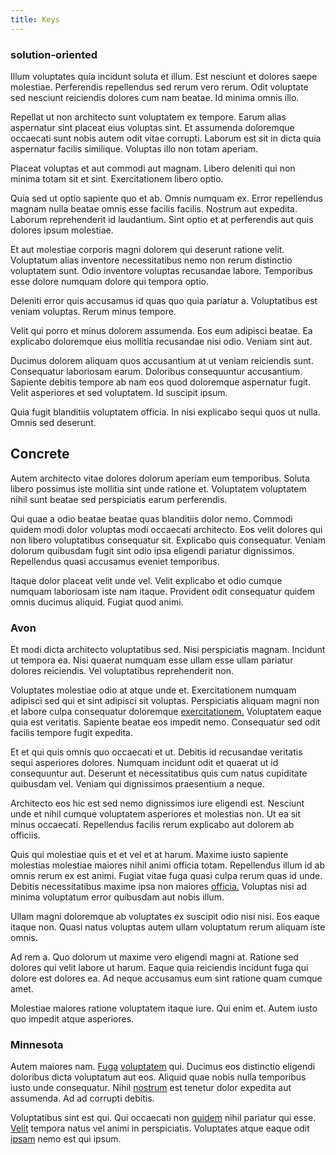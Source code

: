 ```yaml
---
title: Keys
---
```


### solution-oriented

Illum voluptates quia incidunt soluta et illum. Est nesciunt et dolores saepe molestiae. Perferendis repellendus sed rerum vero rerum. Odit voluptate sed nesciunt reiciendis dolores cum nam beatae. Id minima omnis illo.

Repellat ut non architecto sunt voluptatem ex tempore. Earum alias aspernatur sint placeat eius voluptas sint. Et assumenda doloremque occaecati sunt nobis autem odit vitae corrupti. Laborum est sit in dicta quia aspernatur facilis similique. Voluptas illo non totam aperiam.

Placeat voluptas et aut commodi aut magnam. Libero deleniti qui non minima totam sit et sint. Exercitationem libero optio.

Quia sed ut optio sapiente quo et ab. Omnis numquam ex. Error repellendus magnam nulla beatae omnis esse facilis facilis. Nostrum aut expedita. Laborum reprehenderit id laudantium. Sint optio et at perferendis aut quis dolores ipsum molestiae.

Et aut molestiae corporis magni dolorem qui deserunt ratione velit. Voluptatum alias inventore necessitatibus nemo non rerum distinctio voluptatem sunt. Odio inventore voluptas recusandae labore. Temporibus esse dolore numquam dolore qui tempora optio.

Deleniti error quis accusamus id quas quo quia pariatur a. Voluptatibus est veniam voluptas. Rerum minus tempore.

Velit qui porro et minus dolorem assumenda. Eos eum adipisci beatae. Ea explicabo doloremque eius mollitia recusandae nisi odio. Veniam sint aut.

Ducimus dolorem aliquam quos accusantium at ut veniam reiciendis sunt. Consequatur laboriosam earum. Doloribus consequuntur accusantium. Sapiente debitis tempore ab nam eos quod doloremque aspernatur fugit. Velit asperiores et sed voluptatem. Id suscipit ipsum.

Quia fugit blanditiis voluptatem officia. In nisi explicabo sequi quos ut nulla. Omnis sed deserunt.

## Concrete

Autem architecto vitae dolores dolorum aperiam eum temporibus. Soluta libero possimus iste mollitia sint unde ratione et. Voluptatem voluptatem nihil sunt beatae sed perspiciatis earum perferendis.

Qui quae a odio beatae beatae quas blanditiis dolor nemo. Commodi quidem modi dolor voluptas modi occaecati architecto. Eos velit dolores qui non libero voluptatibus consequatur sit. Explicabo quis consequatur. Veniam dolorum quibusdam fugit sint odio ipsa eligendi pariatur dignissimos. Repellendus quasi accusamus eveniet temporibus.

Itaque dolor placeat velit unde vel. Velit explicabo et odio cumque numquam laboriosam iste nam itaque. Provident odit consequatur quidem omnis ducimus aliquid. Fugiat quod animi.

### Avon

Et modi dicta architecto voluptatibus sed. Nisi perspiciatis magnam. Incidunt ut tempora ea. Nisi quaerat numquam esse ullam esse ullam pariatur dolores reiciendis. Vel voluptatibus reprehenderit non.

Voluptates molestiae odio at atque unde et. Exercitationem numquam adipisci sed qui et sint adipisci sit voluptas. Perspiciatis aliquam magni non et labore culpa consequatur doloremque [exercitationem.](/eos/est/autem/baby__tools_&_kids_silver_drive.md) Voluptatem eaque quia est veritatis. Sapiente beatae eos impedit nemo. Consequatur sed odit facilis tempore fugit expedita.

Et et qui quis omnis quo occaecati et ut. Debitis id recusandae veritatis sequi asperiores dolores. Numquam incidunt odit et quaerat ut id consequuntur aut. Deserunt et necessitatibus quis cum natus cupiditate quibusdam vel. Veniam qui dignissimos praesentium a neque.

Architecto eos hic est sed nemo dignissimos iure eligendi est. Nesciunt unde et nihil cumque voluptatem asperiores et molestias non. Ut ea sit minus occaecati. Repellendus facilis rerum explicabo aut dolorem ab officiis.

Quis qui molestiae quis et et vel et at harum. Maxime iusto sapiente molestias molestiae maiores nihil animi officia totam. Repellendus illum id ab omnis rerum ex est animi. Fugiat vitae fuga quasi culpa rerum quas id unde. Debitis necessitatibus maxime ipsa non maiores [officia.](/facere/temporibus/consequatur/port_thx_fuchsia.md) Voluptas nisi ad minima voluptatum error quibusdam aut nobis illum.

Ullam magni doloremque ab voluptates ex suscipit odio nisi nisi. Eos eaque itaque non. Quasi natus voluptas autem ullam voluptatum rerum aliquam iste omnis.

Ad rem a. Quo dolorum ut maxime vero eligendi magni at. Ratione sed dolores qui velit labore ut harum. Eaque quia reiciendis incidunt fuga qui dolore est dolores ea. Ad neque accusamus eum sint ratione quam cumque amet.

Molestiae maiores ratione voluptatem itaque iure. Qui enim et. Autem iusto quo impedit atque asperiores.

### Minnesota

Autem maiores nam. [Fuga](/earum/et/logistical_cambridgeshire_maroon.md) [voluptatem](/dolore/odio/neque/ergonomic.md) qui. Ducimus eos distinctio eligendi doloribus dicta voluptatum aut eos. Aliquid quae nobis nulla temporibus iusto unde consequatur. Nihil [nostrum](/voluptate/intelligent_metal_tuna_burundi_franc_land.md) est tenetur dolor expedita aut assumenda. Ad ad corrupti debitis.

Voluptatibus sint est qui. Qui occaecati non [quidem](/dolore/odio/dignissimos/odio/buckinghamshire_vertical_investment_account.md) nihil pariatur qui esse. [Velit](/earum/et/planner_lesotho_loti.md) tempora natus vel animi in perspiciatis. Voluptates atque eaque odit [ipsam](/facere/temporibus/possimus/markets.md) nemo est qui ipsum.
